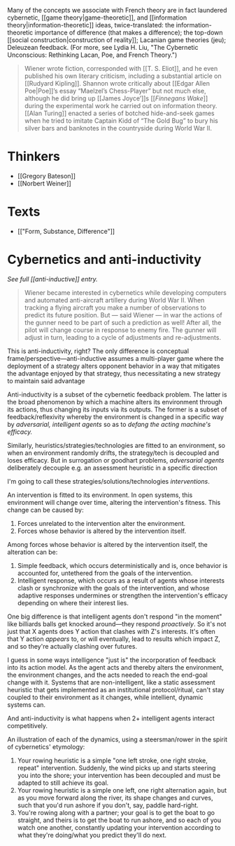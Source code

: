Many of the concepts we associate with French theory are in fact laundered cybernetic, [[game theory|game-theoretic]], and [[information theory|information-theoretic]] ideas, twice-translated: the information-theoretic importance of difference (that makes a difference); the top-down [[social construction|construction of reality]]; Lacanian game theories (jeu); Deleuzean feedback. (For more, see Lydia H. Liu, "The Cybernetic Unconscious: Rethinking Lacan, Poe, and French Theory.")

> Wiener wrote fiction, corresponded with [[T. S. Eliot]], and he even published his own literary criticism, including a substantial article on [[Rudyard Kipling]]. Shannon wrote critically about [[Edgar Allen Poe|Poe]]’s essay “Maelzel’s Chess-Player” but not much else, although he did bring up [[James Joyce’]]s [[_Finnegans Wake_]] during the experimental work he carried out on information theory. [[Alan Turing]] enacted a series of botched hide-and-seek games when he tried to imitate Captain Kidd of “The Gold Bug” to bury his silver bars and banknotes in the countryside during World War II.

# Thinkers
- [[Gregory Bateson]]
- [[Norbert Weiner]]

# Texts
- [["Form, Substance, Difference"]]

# Cybernetics and anti-inductivity
_See full [[anti-inductive]] entry._

> Wiener became interested in cybernetics while developing computers and automated anti-aircraft artillery during World War II. When tracking a flying aircraft you make a number of observations to predict its future position. But — said Wiener — in war the actions of the gunner need to be part of such a prediction as well! After all, the pilot will change course in response to enemy fire. The gunner will adjust in turn, leading to a cycle of adjustments and re-adjustments.
    
This is anti-inductivity, right? The only difference is conceptual frame/perspective—anti-inductive assumes a multi-player game where the deployment of a strategy alters opponent behavior in a way that mitigates the advantage enjoyed by that strategy, thus necessitating a new strategy to maintain said advantage
    
Anti-inductivity is a subset of the cybernetic feedback problem. The latter is the broad phenomenon by which a machine alters its environment through its actions, thus changing its inputs via its outputs. The former is a subset of feedback/reflexivity whereby the environment is changed in a specific way by _adversarial, intelligent agents_ so as to _defang the acting machine's efficacy._
    
Similarly, heuristics/strategies/technologies are fitted to an environment, so when an environment randomly drifts, the strategy/tech is decoupled and loses efficacy. But in surrogation or goodhart problems, _adversarial agents_ deliberately decouple e.g. an assessment heuristic in a specific direction
    
I'm going to call these strategies/solutions/technologies _interventions_.
    
An intervention is fitted to its environment. In open systems, this environment will change over time, altering the intervention's fitness. This change can be caused by: 
1. Forces unrelated to the intervention alter the environment. 
2. Forces whose behavior is altered by the intervention itself. 

Among forces whose behavior is altered by the intervention itself, the alteration can be: 
1. Simple feedback, which occurs deterministically and is, once behavior is accounted for, untethered from the goals of the intervention. 
2. Intelligent response, which occurs as a result of agents whose interests clash or synchronize with the goals of the intervention, and whose adaptive responses undermines or strengthen the intervention's efficacy depending on where their interest lies.
    
One big difference is that intelligent agents don't respond "in the moment" like billiards balls get knocked around—they respond _proactively_. So it's not just that X agents does Y action that clashes with Z's interests. It's often that Y action _appears_ to, or will eventually, lead to results which impact Z, and so they're actually clashing over futures.
    
I guess in some ways intelligence "just is" the incorporation of feedback into its action model. As the agent acts and thereby alters the environment, the environment changes, and the acts needed to reach the end-goal change with it. Systems that are non-intelligent, like a static assessment heuristic that gets implemented as an institutional protocol/ritual, can't stay coupled to their environment as it changes, while intellient, dynamic systems can.
    
And anti-inductivity is what happens when 2+ intelligent agents interact competitively.
    
An illustration of each of the dynamics, using a steersman/rower in the spirit of cybernetics' etymology: 
1. Your rowing heuristic is a simple "one left stroke, one right stroke, repeat" intervention. Suddenly, the wind picks up and starts steering you into the shore; your intervention has been decoupled and must be adapted to still achieve its goal. 
2. Your rowing heuristic is a simple one left, one right alternation again, but as you move forward along the river, its shape changes and curves, such that you'd run ashore if you don't, say, paddle hard-right. 
3. You're rowing along with a partner; your goal is to get the boat to go straight, and theirs is to get the boat to run ashore, and so each of you watch one another, constantly updating your intervention according to what they're doing/what you predict they'll do next.
    

